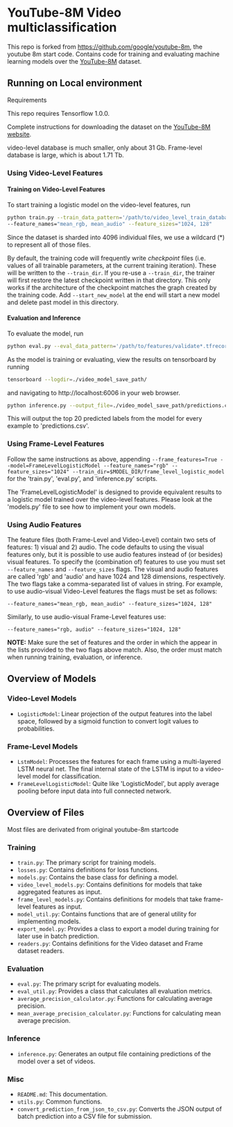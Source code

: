 # YouTube-8M Video multiclassification
This repo is forked from https://github.com/google/youtube-8m, the youtube 8m start code. Contains code for training and evaluating machine learning
models over the [YouTube-8M](https://research.google.com/youtube8m/) dataset.

## Running on Local environment

Requirements

This repo requires Tensorflow 1.0.0. 

Complete instructions for downloading the dataset on the
[YouTube-8M website](https://research.google.com/youtube8m/download.html).

video-level database is much smaller, only about 31 Gb. Frame-level database is large, which is about 1.71 Tb. 

### Using Video-Level Features

####  Training on Video-Level Features

To start training a logistic model on the video-level features, run

```sh
python train.py --train_data_pattern='/path/to/video_level_train_database/train*.tfrecord' --model=LogisticModel --train_dir=./video_model_save_path/ 
--feature_names="mean_rgb, mean_audio" --feature_sizes="1024, 128"
```

Since the dataset is sharded into 4096 individual files, we use a wildcard (\*)
to represent all of those files.

By default, the training code will frequently write _checkpoint_ files (i.e.
values of all trainable parameters, at the current training iteration). These
will be written to the `--train_dir`. If you re-use a `--train_dir`, the trainer will first restore the latest checkpoint written in that directory. This only
works if the architecture of the checkpoint matches the graph created by the
training code. 
Add `--start_new_model` at the end will start a new model and delete past model in this directory. 

#### Evaluation and Inference

To evaluate the model, run

```sh
python eval.py --eval_data_pattern='/path/to/features/validate*.tfrecord' --model=LogisticModel --train_dir=./video_model_save_path/ --run_once=True --feature_names="mean_rgb,mean_audio" --feature_sizes="1024,128"
```

As the model is training or evaluating, view the results on tensorboard
by running

```sh
tensorboard --logdir=./video_model_save_path/
```

and navigating to http://localhost:6006 in your web browser.

```sh
python inference.py --output_file=./video_model_save_path/predictions.csv --input_data_pattern='/path/to/features/test*.tfrecord' --train_dir=./video_model_save_path/
```

This will output the top 20 predicted labels from the model for every example
to 'predictions.csv'.

### Using Frame-Level Features

Follow the same instructions as above, appending
`--frame_features=True --model=FrameLevelLogisticModel --feature_names="rgb"
--feature_sizes="1024" --train_dir=$MODEL_DIR/frame_level_logistic_model`
for the 'train.py', 'eval.py', and 'inference.py' scripts.

The 'FrameLevelLogisticModel' is designed to provide equivalent results to a
logistic model trained over the video-level features. Please look at the
'models.py' file to see how to implement your own models.

### Using Audio Features

The feature files (both Frame-Level and Video-Level) contain two sets of
features: 1) visual and 2) audio. The code defaults to using the visual
features only, but it is possible to use audio features instead of (or besides)
visual features. To specify the (combination of) features to use you must set
`--feature_names` and `--feature_sizes` flags. The visual and audio features are
called 'rgb' and 'audio' and have 1024 and 128 dimensions, respectively.
The two flags take a comma-separated list of values in string. For example, to
use audio-visual Video-Level features the flags must be set as follows:

```
--feature_names="mean_rgb, mean_audio" --feature_sizes="1024, 128"
```

Similarly, to use audio-visual Frame-Level features use:

```
--feature_names="rgb, audio" --feature_sizes="1024, 128"
```

**NOTE:** Make sure the set of features and the order in which the appear in the
lists provided to the two flags above match. Also, the order must match when
running training, evaluation, or inference.

## Overview of Models

### Video-Level Models
*   `LogisticModel`: Linear projection of the output features into the label
                     space, followed by a sigmoid function to convert logit
                     values to probabilities.

### Frame-Level Models
* `LstmModel`: Processes the features for each frame using a multi-layered
               LSTM neural net. The final internal state of the LSTM
               is input to a video-level model for classification. 
* `FrameLevelLogisticModel`: Quite like 'LogisticModel', but apply average pooling before input data into full connected network. 

## Overview of Files
Most files are derivated from original youtube-8m startcode

### Training
*   `train.py`: The primary script for training models.
*   `losses.py`: Contains definitions for loss functions.
*   `models.py`: Contains the base class for defining a model.
*   `video_level_models.py`: Contains definitions for models that take
                             aggregated features as input.
*   `frame_level_models.py`: Contains definitions for models that take frame-
                             level features as input.
*   `model_util.py`: Contains functions that are of general utility for
                     implementing models.
*   `export_model.py`: Provides a class to export a model during training
                       for later use in batch prediction.
*   `readers.py`: Contains definitions for the Video dataset and Frame
                  dataset readers.

### Evaluation
*   `eval.py`: The primary script for evaluating models.
*   `eval_util.py`: Provides a class that calculates all evaluation metrics.
*   `average_precision_calculator.py`: Functions for calculating
                                       average precision.
*   `mean_average_precision_calculator.py`: Functions for calculating mean
                                            average precision.

### Inference
*   `inference.py`: Generates an output file containing predictions of
                    the model over a set of videos.

### Misc
*   `README.md`: This documentation.
*   `utils.py`: Common functions.
*   `convert_prediction_from_json_to_csv.py`: Converts the JSON output of
        batch prediction into a CSV file for submission.

